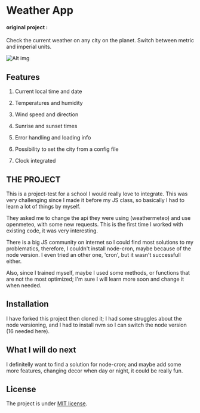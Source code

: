 # Weather App
#### original project :

Check the current weather on any city on the planet. Switch between metric and imperial units.

![Alt img](https://images.ctfassets.net/zlsyc9paq6sa/3uBrJ07WSM40FpolgjInHY/7d886cb4187b52194bf9b63c183a1d3a/1627637330_x.gif)

## Features

1. Current local time and date

2. Temperatures and humidity

3. Wind speed and direction

5. Sunrise and sunset times

6. Error handling and loading info

7. Possibility to set the city from a config file

8. Clock integrated

## THE PROJECT

This is a project-test for a school I would really love to integrate. This was very challenging since I made it before my JS class, so basically I had to learn a lot of things by myself.

They asked me to change the api they were using (weathermeteo) and use openmeteo, with some new requests. This is the first time I worked with existing code, it was very interesting.

There is a big JS community on internet so I could find most solutions to my problematics, therefore, I couldn't install node-cron, maybe because of the node version. I even tried an other one, 'cron', but it wasn't successfull either.

Also, since I trained myself, maybe I used some methods, or functions that are not the most optimized; I'm sure I will learn more soon and change it when needed.



## Installation

I have forked this project then cloned it; I had some struggles about the node versioning,
and I had to install nvm so I can switch the node version (16 needed here).

## What I will do next

I definitelly want to find a solution for node-cron; and maybe add some more features, changing decor when day or night, it could be really fun.



## License

The project is under [MIT license](https://choosealicense.com/licenses/mit/).
